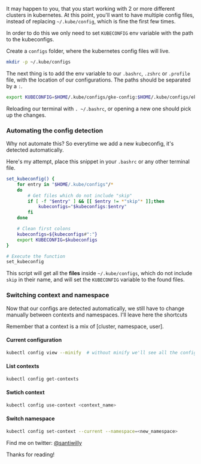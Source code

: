 <!--
.. title: Multiple configurations in kubernetes
.. slug: multiple-configurations-in-kubernetes
.. date: 2019-11-08 15:15:28 UTC-03:00
.. tags: kubernetes, linux, configuration, kubectl
.. category: kubernetes
.. link:
.. description: How to manage multiple configuration files
.. type: text
-->

It may happen to you, that you start working with 2 or more different clusters in
kubernetes. At this point, you'll want to have multiple config files, instead of
replacing `~/.kube/config`, which is fine the first few times.

In order to do this we only need to set `KUBECONFIG` env variable with the path to the kubeconfigs.

Create a `configs` folder, where the kubernetes config files will live.

```bash
mkdir -p ~/.kube/configs
```

The next thing is to add the env variable to our `.bashrc`, `.zshrc` or `.profile` file,
with the location of our configurations. The paths should be separated by a `:`.

```bash
export KUBECONFIG=$HOME/.kube/configs/gke-config:$HOME/.kube/configs/eks-config
```

Reloading our terminal with `. ~/.bashrc`, or opening a new one should pick up the changes.

### Automating the config detection

Why not automate this? So everytime we add a new kubeconfig, it's detected automatically.

Here's my attempt, place this snippet in your `.bashrc` or any other terminal file.

```bash
set_kubeconfig() {
    for entry in "$HOME/.kube/configs"/*
    do
        # Get files which do not include "skip"
        if [ -f "$entry" ] && [[ $entry != *"skip"* ]];then
            kubeconfigs="$kubeconfigs:$entry"
        fi
    done

    # Clean first colons
    kubeconfigs=${kubeconfigs#":"}
    export KUBECONFIG=$kubeconfigs
}

# Execute the function
set_kubeconfig
```

This script will get all the **files** inside `~/.kube/configs`,
which do not include `skip` in their name, and will set the `KUBECONFIG`
variable to the found files.

### Switching context and namespace

Now that our configs are detected automatically, we still have to change manually between
contexts and namespaces. I'll leave here the shortcuts

Remember that a context is a mix of [cluster, namespace, user].

#### Current configuration

```bash
kubectl config view --minify  # without minify we'll see all the configs
```

#### List contexts

```bash
kubectl config get-contexts
```

#### Swtich context

```bash
kubectl config use-context <context_name>
```

#### Switch namespace

```bash
kubectl config set-context --current --namespace=<new_namespace>
```

Find me on twitter: [@santiwilly](https://twitter.com/santiwilly)

Thanks for reading!
